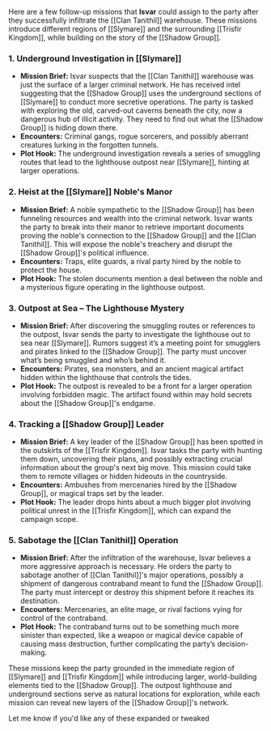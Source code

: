 Here are a few follow-up missions that **Isvar** could assign to the party after they successfully infiltrate the [[Clan Tanithil]] warehouse. These missions introduce different regions of [[Slymare]] and the surrounding [[Trisfir Kingdom]], while building on the story of the [[Shadow Group]].

### 1. **Underground Investigation in [[Slymare]]**

- **Mission Brief:** Isvar suspects that the [[Clan Tanithil]] warehouse was just the surface of a larger criminal network. He has received intel suggesting that the [[Shadow Group]] uses the underground sections of [[Slymare]] to conduct more secretive operations. The party is tasked with exploring the old, carved-out caverns beneath the city, now a dangerous hub of illicit activity. They need to find out what the [[Shadow Group]] is hiding down there.
- **Encounters:** Criminal gangs, rogue sorcerers, and possibly aberrant creatures lurking in the forgotten tunnels.
- **Plot Hook:** The underground investigation reveals a series of smuggling routes that lead to the lighthouse outpost near [[Slymare]], hinting at larger operations.

### 2. **Heist at the [[Slymare]] Noble's Manor**

- **Mission Brief:** A noble sympathetic to the [[Shadow Group]] has been funneling resources and wealth into the criminal network. Isvar wants the party to break into their manor to retrieve important documents proving the noble's connection to the [[Shadow Group]] and the [[Clan Tanithil]]. This will expose the noble's treachery and disrupt the [[Shadow Group]]'s political influence.
- **Encounters:** Traps, elite guards, a rival party hired by the noble to protect the house.
- **Plot Hook:** The stolen documents mention a deal between the noble and a mysterious figure operating in the lighthouse outpost.

### 3. **Outpost at Sea – The Lighthouse Mystery**

- **Mission Brief:** After discovering the smuggling routes or references to the outpost, Isvar sends the party to investigate the lighthouse out to sea near [[Slymare]]. Rumors suggest it’s a meeting point for smugglers and pirates linked to the [[Shadow Group]]. The party must uncover what’s being smuggled and who’s behind it.
- **Encounters:** Pirates, sea monsters, and an ancient magical artifact hidden within the lighthouse that controls the tides.
- **Plot Hook:** The outpost is revealed to be a front for a larger operation involving forbidden magic. The artifact found within may hold secrets about the [[Shadow Group]]'s endgame.

### 4. **Tracking a [[Shadow Group]] Leader**

- **Mission Brief:** A key leader of the [[Shadow Group]] has been spotted in the outskirts of the [[Trisfir Kingdom]]. Isvar tasks the party with hunting them down, uncovering their plans, and possibly extracting crucial information about the group's next big move. This mission could take them to remote villages or hidden hideouts in the countryside.
- **Encounters:** Ambushes from mercenaries hired by the [[Shadow Group]], or magical traps set by the leader.
- **Plot Hook:** The leader drops hints about a much bigger plot involving political unrest in the [[Trisfir Kingdom]], which can expand the campaign scope.

### 5. **Sabotage the [[Clan Tanithil]] Operation**

- **Mission Brief:** After the infiltration of the warehouse, Isvar believes a more aggressive approach is necessary. He orders the party to sabotage another of [[Clan Tanithil]]'s major operations, possibly a shipment of dangerous contraband meant to fund the [[Shadow Group]]. The party must intercept or destroy this shipment before it reaches its destination.
- **Encounters:** Mercenaries, an elite mage, or rival factions vying for control of the contraband.
- **Plot Hook:** The contraband turns out to be something much more sinister than expected, like a weapon or magical device capable of causing mass destruction, further complicating the party’s decision-making.

These missions keep the party grounded in the immediate region of [[Slymare]] and [[Trisfir Kingdom]] while introducing larger, world-building elements tied to the [[Shadow Group]]. The outpost lighthouse and underground sections serve as natural locations for exploration, while each mission can reveal new layers of the [[Shadow Group]]'s network.

Let me know if you'd like any of these expanded or tweaked